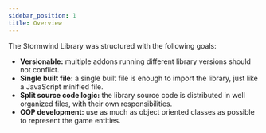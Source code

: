 ```yaml
---
sidebar_position: 1
title: Overview
---
```


The Stormwind Library was structured with the following goals:

* **Versionable:** multiple addons running different library versions should not conflict.
* **Single built file:** a single built file is enough to import the library, just like a JavaScript
minified file.
* **Split source code logic:** the library source code is distributed in well organized files, with
their own responsibilities.
* **OOP development:** use as much as object oriented classes as possible to represent the game entities.